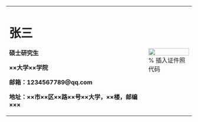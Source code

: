 <table border="0">
  <tr>
    <td width="75%">
      <h1>张三</h1>
      <p><b>硕士研究生</b></p>
      <p><b>××大学××学院</b></p>
      <p><b>邮箱：1234567789@qq.com</b></p>
      <p><b>地址：××市××区××路××号××大学，××楼，邮编×××</b></p>
    </td>
    <td width="25%">
      <img src="https://tse3-mm.cn.bing.net/th/id/OIP.3lbspKyT0FnYPmCgfuJDRAHaMV?pid=ImgDet&rs=1" width="100%">      % 插入证件照代码
    </td>
  </tr>
</table>
